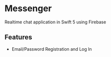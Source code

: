 # Messenger 
Realtime chat application in Swift 5 using Firebase

## Features
- Email/Password Registration and Log In
